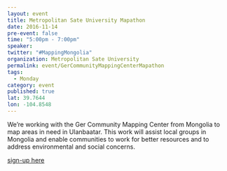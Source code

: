 ```yaml
---
layout: event
title: Metropolitan Sate University Mapathon
date: 2016-11-14
pre-event: false
time: "5:00pm - 7:00pm"
speaker: 
twitter: "#MappingMongolia"
organization: Metropolitan Sate University
permalink: event/GerCommunityMappingCenterMapathon
tags: 
  - Monday
category: event
published: true
lat: 39.7644
lon: -104.8548
---
```


We’re working with the Ger Community Mapping Center from Mongolia to map areas in need in Ulanbaatar. 
This work will assist local groups in Mongolia and enable communities to work for better resources and 
to address environmental and social concerns. 

[sign-up here](http://sites.msudenver.edu/geospatial/2016/11/01/openstreetmap-mapathon-november-14-5pm/)
